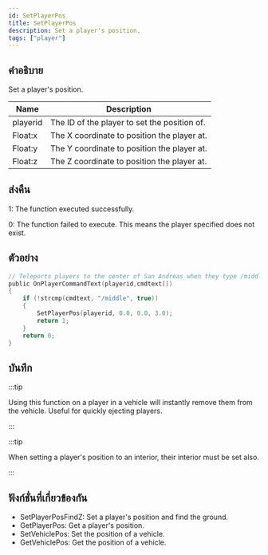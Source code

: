 ```yaml
---
id: SetPlayerPos
title: SetPlayerPos
description: Set a player's position.
tags: ["player"]
---
```


## คำอธิบาย

Set a player's position.

| Name     | Description                                  |
| -------- | -------------------------------------------- |
| playerid | The ID of the player to set the position of. |
| Float:x  | The X coordinate to position the player at.  |
| Float:y  | The Y coordinate to position the player at.  |
| Float:z  | The Z coordinate to position the player at.  |

## ส่งคืน

1: The function executed successfully.

0: The function failed to execute. This means the player specified does not exist.

## ตัวอย่าง

```c
// Teleports players to the center of San Andreas when they type /middle
public OnPlayerCommandText(playerid,cmdtext[])
{
    if (!strcmp(cmdtext, "/middle", true))
    {
        SetPlayerPos(playerid, 0.0, 0.0, 3.0);
        return 1;
    }
    return 0;
}
```

## บันทึก

:::tip

Using this function on a player in a vehicle will instantly remove them from the vehicle. Useful for quickly ejecting players.

:::

:::tip

When setting a player's position to an interior, their interior must be set also.

:::

## ฟังก์ชั่นที่เกี่ยวข้องกัน

- SetPlayerPosFindZ: Set a player's position and find the ground.
- GetPlayerPos: Get a player's position.
- SetVehiclePos: Set the position of a vehicle.
- GetVehiclePos: Get the position of a vehicle.
